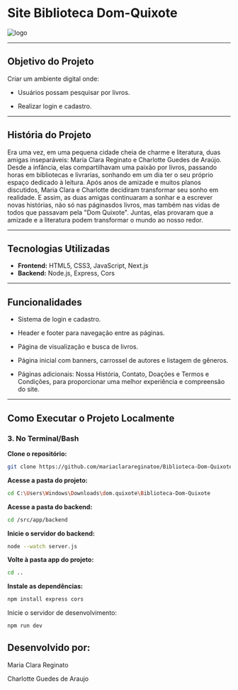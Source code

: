 # Site Biblioteca Dom-Quixote


![logo](https://github.com/user-attachments/assets/287ad81c-5a8a-49d6-877d-a436ca487c02)



---

## Objetivo do Projeto

Criar um ambiente digital onde:

- Usuários possam pesquisar por livros.

- Realizar login e cadastro.

---

## História do Projeto

Era uma vez, em uma pequena cidade cheia de charme e literatura, duas amigas inseparáveis: Maria Clara Reginato e Charlotte Guedes de Araújo. Desde a infância, elas compartilhavam uma paixão por livros, passando horas em bibliotecas e livrarias, sonhando em um dia ter o seu
próprio espaço dedicado à leitura. Após anos de amizade e muitos planos discutidos, Maria Clara e Charlotte decidiram transformar seu sonho em realidade. E assim, as duas amigas continuaram a sonhar e a escrever novas histórias, não só nas páginasdos livros, mas também nas vidas de todos que passavam pela "Dom Quixote". Juntas, elas provaram que a amizade e a literatura podem transformar o mundo ao nosso redor.

---

## Tecnologias Utilizadas

- **Frontend:** HTML5, CSS3, JavaScript, Next.js
- **Backend:** Node.js, Express, Cors


---

## Funcionalidades

- Sistema de login e cadastro.

- Header e footer para navegação entre as páginas.

- Página de visualização e busca de livros.

- Página inicial com banners, carrossel de autores e listagem de gêneros.

- Páginas adicionais: Nossa História, Contato, Doações e Termos e Condições, para proporcionar uma melhor experiência e compreensão do site.


---

## Como Executar o Projeto Localmente


### 3. No Terminal/Bash


**Clone o repositório:**

```bash
git clone https://github.com/mariaclarareginatoe/Biblioteca-Dom-Quixote.git
```

**Acesse a pasta do projeto:**

```bash
cd C:\Users\Windows\Downloads\dom.quixote\Biblioteca-Dom-Quixote
```


**Acesse a pasta do backend:**

```bash
cd /src/app/backend
```


**Inicie o servidor do backend:**

```bash
node --watch server.js
```



**Volte à pasta app do projeto:**

```bash
cd ..
```


**Instale as dependências:**

```bash
npm install express cors 
```



Inicie o servidor de desenvolvimento:

```bash
npm run dev
```


## Desenvolvido por:

Maria Clara Reginato

Charlotte Guedes de Araujo
